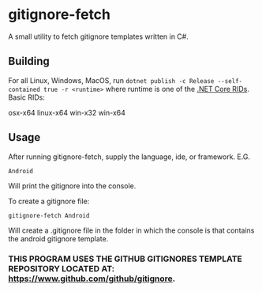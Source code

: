 # gitignore-fetch
A small utility to fetch gitignore templates written in C#.

## Building

For all Linux, Windows, MacOS, run ```dotnet publish -c Release --self-contained true -r <runtime>``` where runtime is one of the [.NET Core RIDs](https://docs.microsoft.com/en-us/dotnet/core/rid-catalog).
Basic RIDs:

osx-x64
linux-x64
win-x32
win-x64

## Usage
After running gitignore-fetch, supply the language, ide, or framework. E.G.

```gitignore-fetch
Android
```

Will print the gitignore into the console.

To create a gitignore file:

```gitignore-fetch Android```

Will create a .gitignore file in the folder in which the console is that contains the android gitignore template.

### THIS PROGRAM USES THE GITHUB GITIGNORES TEMPLATE REPOSITORY LOCATED AT: https://www.github.com/github/gitignore.
